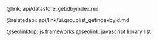 @link: api/datastore_getidbyindex.md

@relatedapi:
	api/link/ui.grouplist_getindexbyid.md

@seolinktop: [js frameworks](https://webix.com)
@seolink: [javascript library list](https://webix.com/widget/list/)